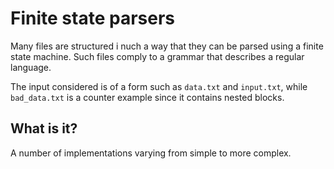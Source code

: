 Finite state parsers
====================

Many files are structured i nuch a way that they can be parsed using
a finite state machine.  Such files comply to a grammar that describes
a regular language.

The input considered is of a form such as `data.txt` and `input.txt`,
while `bad_data.txt` is a counter example since it contains nested blocks.

What is it?
-----------
A number of implementations varying from simple to more complex.

